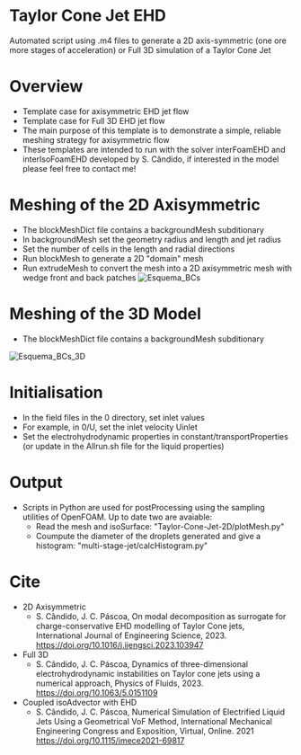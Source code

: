 # Taylor Cone Jet EHD
Automated script using .m4 files to generate a 2D axis-symmetric (one ore more stages of acceleration) or Full 3D simulation of a Taylor Cone Jet

Overview
========
+ Template case for axisymmetric EHD jet flow
+ Template case for Full 3D EHD jet flow
+ The main purpose of this template is to demonstrate a simple, reliable meshing
  strategy for axisymmetric flow
+ These templates are intended to run with the solver interFoamEHD and interIsoFoamEHD developed by S. Cândido, if interested in the model please feel free to contact me!

Meshing of the 2D Axisymmetric
=======
+ The blockMeshDict file contains a backgroundMesh subditionary
+ In backgroundMesh set the geometry radius and length and jet radius
+ Set the number of cells in the length and radial directions
+ Run blockMesh to generate a 2D "domain" mesh
+ Run extrudeMesh to convert the mesh into a 2D axisymmetric mesh with wedge
  front and back patches
  ![Esquema_BCs](https://github.com/silviomcandido/interIsoFoamEHD/assets/55400288/24092a0f-8b3f-4411-9a3c-a2ccd4409522)

Meshing of the 3D Model
=======
+ The blockMeshDict file contains a backgroundMesh subditionary


![Esquema_BCs_3D](https://github.com/silviomcandido/interIsoFoamEHD/assets/55400288/a819f786-b48c-4bb7-a16f-ad600bd86e80)


Initialisation
==============
+ In the field files in the 0 directory, set inlet values
+ For example, in 0/U, set the inlet velocity Uinlet
+ Set the electrohydrodynamic properties in constant/transportProperties (or update in the Allrun.sh file for the liquid properties)

Output
======
+ Scripts in Python are used for postProcessing using the sampling utilities of OpenFOAM. Up to date two are avaiable:
  - Read the mesh and isoSurface: "Taylor-Cone-Jet-2D/plotMesh.py"
  - Coumpute the diameter of the droplets generated and give a histogram: "multi-stage-jet/calcHistogram.py"

Cite
======
+ 2D Axisymmetric
  + S. Cândido, J. C. Páscoa, On modal decomposition as surrogate for charge-conservative EHD modelling of Taylor Cone jets, International Journal of Engineering Science, 2023. https://doi.org/10.1016/j.ijengsci.2023.103947
+ Full 3D
  + S. Cândido, J. C. Páscoa, Dynamics of three-dimensional electrohydrodynamic instabilities on Taylor cone jets using a numerical approach, Physics of Fluids, 2023. https://doi.org/10.1063/5.0151109
+ Coupled isoAdvector with EHD
  + S. Cândido, J. C. Páscoa, Numerical Simulation of Electrified Liquid Jets Using a Geometrical VoF Method, International Mechanical Engineering Congress and Exposition, Virtual, Online. 2021 https://doi.org/10.1115/imece2021-69817

